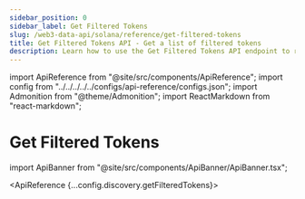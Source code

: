 ```yaml
---
sidebar_position: 0
sidebar_label: Get Filtered Tokens
slug: /web3-data-api/solana/reference/get-filtered-tokens
title: Get Filtered Tokens API - Get a list of filtered tokens
description: Learn how to use the Get Filtered Tokens API endpoint to retrieve a list of tokens that match specified filters and criteria.
---
```


import ApiReference from "@site/src/components/ApiReference";
import config from "../../../../../configs/api-reference/configs.json";
import Admonition from "@theme/Admonition";
import ReactMarkdown from "react-markdown";

# Get Filtered Tokens

import ApiBanner from "@site/src/components/ApiBanner/ApiBanner.tsx";

<ApiReference {...config.discovery.getFilteredTokens}></ApiReference>
